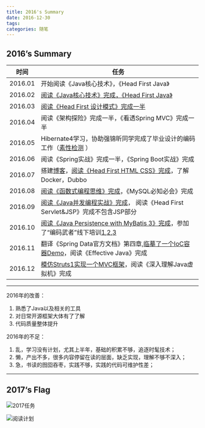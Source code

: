 ```yaml
---
title: 2016's Summary
date: 2016-12-30
tags:
categories: 随笔
---
```


## 2016’s Summary


| 时间      | 任务                                       |
| ------- | ---------------------------------------- |
| 2016.01 | 开始阅读《Java核心技术》，《Head First Java》         |
| 2016.02 | [阅读《Java核心技术》完成，《Head First Java》](https://github.com/zhanghTK/HelloJava) |
| 2016.03 | [阅读《Head First 设计模式》完成一半](https://github.com/zhanghTK/HelloDesignPattern) |
| 2016.04 | 阅读《架构探险》完成一半，《看透Spring MVC》完成一半          |
| 2016.05 | Hibernate4学习，协助强锦昕同学完成了毕业设计的编码工作（[素性检测](https://github.com/zhanghTK/PrimalityTesting) ） |
| 2016.06 | 阅读《Spring实战》完成一半，《Spring Boot实战》完成       |
| 2016.07 | 搭建[博客](http://zhangh.tk/)，[阅读《Head First HTML CSS》完成](http://zhangh.tk/2016/07/31/HTML%E4%B8%8ECSS%E5%B0%8F%E8%AE%B0/)，了解Docker，Dubbo |
| 2016.08 | [阅读《函数式编程思维》完成](http://zhangh.tk/2016/08/27/%E3%80%8A%E5%87%BD%E6%95%B0%E5%BC%8F%E7%BC%96%E7%A8%8B%E6%80%9D%E7%BB%B4%E3%80%8B%E8%AF%BB%E4%B9%A6%E7%AC%94%E8%AE%B0/)，《MySQL必知必会》完成 |
| 2016.09 | [阅读《Java并发编程实战》完成](http://zhangh.tk/2016/09/29/%E3%80%8AJava%E5%B9%B6%E5%8F%91%E7%BC%96%E7%A8%8B%E5%AE%9E%E6%88%98%E3%80%8B%E8%AF%BB%E4%B9%A6%E7%AC%94%E8%AE%B0/)， 阅读《Head First Servlet&JSP》完成不包含JSP部分 |
| 2016.10 | [阅读《Java Persistence with MyBatis 3》完成](https://github.com/zhanghTK/HelloMyBatis)，参加了“编码武者”线下培训[1](http://zhangh.tk/2016/10/22/%E8%87%AA%E4%B8%8B%E8%80%8C%E4%B8%8A%E7%9A%84%E5%BC%80%E5%8F%91%E5%AE%9E%E8%B7%B5/),[2](http://zhangh.tk/2016/10/22/%E4%BB%8E%E4%BE%9D%E8%B5%96%E5%AE%9E%E7%8E%B0%E5%88%B0%E4%BE%9D%E8%B5%96%E8%A1%8C%E4%B8%BA/),[3](http://zhangh.tk/2016/10/22/%E8%BF%AA%E7%B1%B3%E7%89%B9%E6%B3%95%E5%88%99%E2%80%94%E2%80%94%E5%90%88%E7%90%86%E7%9A%84%E5%B0%81%E8%A3%85/) |
| 2016.11 | 翻译《Spring Data官方文档》第四章,[临摹了一个IoC容器Demo](https://github.com/zhanghTK/HelloIoC)，阅读《Effective Java》完成 |
| 2016.12 | [模仿Struts1实现一个MVC框架](https://github.com/zhanghTK/HelloStruts1)，阅读《深入理解Java虚拟机》完成 |

---

2016年的改善：

1. 熟悉了Java以及相关的工具
2. 对日常开源框架大体有了了解
3. 代码质量整体提升

2016年的不足：

1. 乱，学习没有计划，尤其上半年，基础的积累不够，追逐时髦技术；
2. 懒，产出不多，很多内容停留在读的层面，缺乏实现，理解不够不深入；
3. 急，书读的囫囵吞枣，实践不够，实践的代码可维护性差；

---

## 2017‘s Flag

![2017任务](https://ooo.0o0.ooo/2016/12/30/586615ad1ca69.jpg)

![阅读计划](https://ooo.0o0.ooo/2016/12/30/586615ff1a321.jpg)
